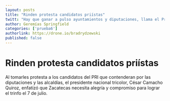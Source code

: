 ```yaml
---
layout: posts
title: "Rinden protesta candidatos priístas"
twitt: "Hay que ganar a pulso ayuntamientos y diputaciones, llama el Presidente Nacional del PRI, a los aspirantes a puestos de elección popular"
author: Geremías Springfield
categories: ['prueba6']
authorlink: https://drone.io/bradrydzewski
published: false
---
```


# Rinden protesta candidatos priístas

Al tomarles protesta a los candidatos del PRI que contenderan por las diputaciones y las alcaldías, el presidente nacional tricolor, César Camacho Quiroz, enfatizó que Zacatecas necesita alegría y compromiso para lograr el trinfo el 7 de julio.